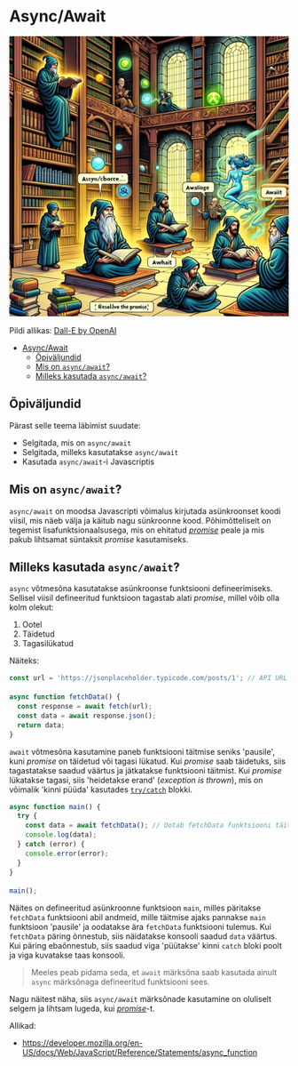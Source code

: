 # Async/Await

![Async Await](Async-Await.webp)

Pildi allikas: [Dall-E by OpenAI](https://openai.com/)

- [Async/Await](#asyncawait)
  - [Õpiväljundid](#õpiväljundid)
  - [Mis on `async/await`?](#mis-on-asyncawait)
  - [Milleks kasutada `async/await`?](#milleks-kasutada-asyncawait)

## Õpiväljundid

Pärast selle teema läbimist suudate:

- Selgitada, mis on `async/await`
- Selgitada, milleks kasutatakse `async/await`
- Kasutada `async/await`-i Javascriptis

## Mis on `async/await`?

`async/await` on moodsa Javascripti võimalus kirjutada asünkroonset koodi viisil, mis näeb välja ja käitub nagu sünkroonne kood. Põhimõtteliselt on tegemist lisafunktsionaalsusega, mis on ehitatud [*promise*](../promise/README.md) peale ja mis pakub lihtsamat süntaksit *promise* kasutamiseks.

## Milleks kasutada `async/await`?

`async` võtmesõna kasutatakse asünkroonse funktsiooni defineerimiseks. Sellisel viisil defineeritud funktsioon tagastab alati *promise*, millel võib olla kolm olekut:

1. Ootel
2. Täidetud
3. Tagasilükatud

Näiteks:

```javascript
const url = 'https://jsonplaceholder.typicode.com/posts/1'; // API URL

async function fetchData() {
  const response = await fetch(url);
  const data = await response.json();
  return data;
}
```

`await` võtmesõna kasutamine paneb funktsiooni täitmise seniks 'pausile', kuni *promise* on täidetud või tagasi lükatud. Kui *promise* saab täidetuks, siis tagastatakse saadud väärtus ja jätkatakse funktsiooni täitmist. Kui *promise* lükatakse tagasi, siis 'heidetakse erand' (*exception is thrown*), mis on võimalik 'kinni püüda' kasutades [`try/catch`](../Try-Catch-Finally/README.md) blokki.

```javascript
async function main() {
  try {
    const data = await fetchData(); // Ootab fetchData funktsiooni täitmist
    console.log(data);
  } catch (error) {
    console.error(error);
  }
}

main();
```

Näites on defineeritud asünkroonne funktsioon `main`, milles päritakse `fetchData` funktsiooni abil andmeid, mille täitmise ajaks pannakse `main` funktsioon 'pausile' ja oodatakse ära `fetchData` funktsiooni tulemus. Kui `fetchData` päring õnnestub, siis näidatakse konsooli saadud `data` väärtus. Kui päring ebaõnnestub, siis saadud viga 'püütakse' kinni `catch` bloki poolt ja viga kuvatakse taas konsooli.

> Meeles peab pidama seda, et `await` märksõna saab kasutada ainult `async` märksõnaga defineeritud funktsiooni sees.

Nagu näitest näha, siis `async/await` märksõnade kasutamine on oluliselt selgem ja lihtsam lugeda, kui [*promise*](../Promise/README.md)-t.

Allikad:

- <https://developer.mozilla.org/en-US/docs/Web/JavaScript/Reference/Statements/async_function>
